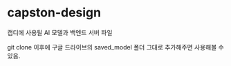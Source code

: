 # capston-design

캡디에 사용될 AI 모델과 백엔드 서버 파일

git clone 이후에 구글 드라이브의 saved_model 폴더 그대로 추가해주면 사용해볼 수 있음.
